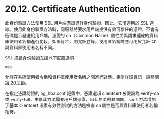 # 20.12. Certificate Authentication

此身份驗證方法使用 SSL 用戶端憑證進行身份驗證。因此，它僅適用於 SSL 連線。使用此身份驗證方法時，伺服器將要求用戶端提供有效可信任的憑證。不會有密碼提示發送給用戶端。憑證的 cn（Common Name）屬性將與請求連線的資料庫使用者名稱進行比較，如果符合，則允許登錄。使用者名稱對應可用於允許 cn 與資料庫使用者名稱不同。

SSL 憑證身份驗證支援以下配置選項：

`map`

允許在系統使用者名稱和資料庫使用者名稱之間進行對應。相關詳細資訊，請參閱[第 20.2 節](user-name-maps.md)。

在指定憑證認證的 pg\_hba.conf 記錄中，憑證選項 clientcert 被假設為 verify-ca 或 verify-full，由於此方法需要用戶端憑證，因此無法將其關閉。 cert 方法增加了基本 clientcert 憑證有效性測試的方法是檢查 cn 屬性是否與資料庫使用者名稱相符。
